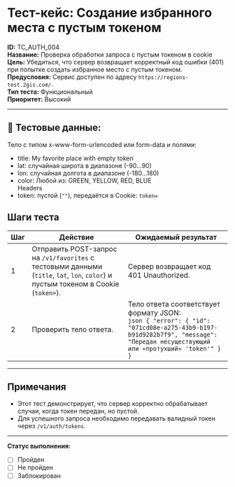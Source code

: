 # Тест-кейс: Создание избранного места с пустым токеном

**ID:** TC_AUTH_004  
**Название:** Проверка обработки запроса с пустым токеном в cookie  
**Цель:** Убедиться, что сервер возвращает корректный код ошибки (401) при попытке создать избранное место с пустым токеном.  
**Предусловия:** Сервис доступен по адресу `https://regions-test.2gis.com/`.  
**Тип теста:** Функциональный  
**Приоритет:** Высокий  

---

## 🧪 Тестовые данные:
Тело с типом x-www-form-urlencoded или form-data и полями:
- title: My favorite place with empty token  
- lat: случайная широта в диапазоне (-90…90)  
- lon: случайная долгота в диапазоне (-180…180)  
- color: Любой из: GREEN, YELLOW, RED, BLUE  
Headers
- token: пустой (`""`), передаётся в Cookie: `token=`  

## Шаги теста

| Шаг | Действие | Ожидаемый результат |
|-----|-----------|-------------------|
| 1   | Отправить POST-запрос на `/v1/favorites` с тестовыми данными (`title`, `lat`, `lon`, `color`) и пустым токеном в Cookie (`token=`). | Сервер возвращает код 401 Unauthorized. |
| 2   | Проверить тело ответа. | Тело ответа соответствует формату JSON: <br>```json { "error": { "id": "071cd08e-a275-43b9-b197-b91d9282b7f9", "message": "Передан несуществующий или «протухший» 'token'" } } ``` |

---

## Примечания
- Этот тест демонстрирует, что сервер корректно обрабатывает случаи, когда токен передан, но пустой.  
- Для успешного запроса необходимо передавать валидный токен через `/v1/auth/tokens`.  

---

**Статус выполнения:**  
- [ ] Пройден  
- [ ] Не пройден  
- [ ] Заблокирован
